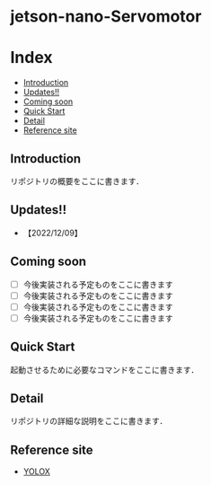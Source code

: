 # jetson-nano-Servomotor

# Index

- [Introduction](#introduction)
- [Updates!!](#updates)
- [Coming soon](#coming-soon)
- [Quick Start](#quick-start)
- [Detail](#detail)
- [Reference site](#reference-site)

## Introduction

リポジトリの概要をここに書きます．


## Updates!!
* 【2022/12/09】
## Coming soon
- [ ] 今後実装される予定ものをここに書きます
- [ ] 今後実装される予定ものをここに書きます
- [ ] 今後実装される予定ものをここに書きます
- [ ] 今後実装される予定ものをここに書きます

## Quick Start

起動させるために必要なコマンドをここに書きます．

## Detail

リポジトリの詳細な説明をここに書きます．


## Reference site

- [YOLOX](https://github.com/Megvii-BaseDetection/YOLOX)